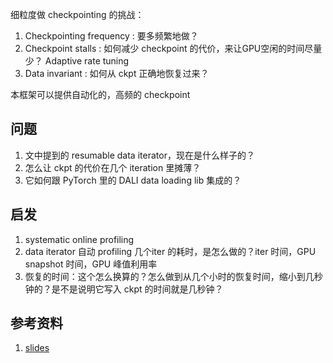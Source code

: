 细粒度做 checkpointing 的挑战：

1. Checkpointing frequency : 要多频繁地做？
2. Checkpoint stalls : 如何减少 checkpoint 的代价，来让GPU空闲的时间尽量少？ Adaptive rate tuning
3. Data invariant : 如何从 ckpt 正确地恢复过来？

本框架可以提供自动化的，高频的 checkpoint

## 问题
1. 文中提到的 resumable data iterator，现在是什么样子的？
2. 怎么让 ckpt 的代价在几个 iteration 里摊薄？
3. 它如何跟 PyTorch 里的 DALI data loading lib 集成的？
## 启发
1. systematic online profiling
2. data iterator 自动 profiling 几个iter 的耗时，是怎么做的？iter 时间，GPU snapshot 时间，GPU 峰值利用率
3. 恢复的时间：这个怎么换算的？怎么做到从几个小时的恢复时间，缩小到几秒钟的？是不是说明它写入 ckpt 的时间就是几秒钟？

## 参考资料
1. [slides](https://www.usenix.org/system/files/fast21-mohan.pdf)

